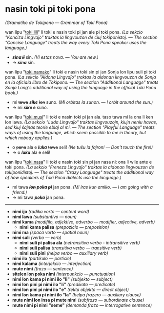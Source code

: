 # nasin toki pi toki pona
*(Gramatiko de Tokipono — Grammar of Toki Pona)*

wan lipu "[toki lili](toki-lili)" li toki e nasin toki pi jan ale pi toki pona.
*(La sekcio "Konciza Lingvaĵo" traktas la lingvouzon de ĉiuj tokiponistoj. — The section "Concise Language" treats the way every Toki Pona speaker uses the language.)*

* ***sina ~~li~~*** sin. *(Vi estas nova. — You are new.)*
 * → ***sina*** sin.

wan lipu "[toki namako](toki-namako)" li toki e nasin toki sin pi jan Sonja lon lipu suli pi toki pona.
*(La sekcio "Aldona Lingvaĵo" traktas la aldonan lingvouzon de Sonja en la oficiala libro de Tokipono. — The section "Additional Language" treats Sonja Lang's additional way of using the language in the official Toki Pona book.)*

* mi ~~tawa~~ ***sike*** ~~lon~~ suno. *(Mi orbitas la sunon. — I orbit around the sun.)*
 * → mi ***sike e*** suno.

wan lipu "[toki musi](toki-musi)" li toki e nasin toki pi jan ala. taso tawa mi la ona li ken lon lawa.
*(La sekcio "Luda Lingvaĵo" traktas lingvouzojn, kiujn neniu havas, sed kiuj ŝajnas teorie eblaj al mi. — The section "Playful Language" treats ways of using the language, which seem possible to me in theory, but which nobody applies.)*

* o ~~pana~~ ala e ***luka*** ~~tawa~~ seli! *(Ne tuŝu la fajron! — Don't touch the fire!)*
 * → o ***luka*** ala e seli!
 
wan lipu "[toki nasa](toki-nasa)" li toki e nasin toki sin pi jan nasa ni: ona li wile ante e toki pona.
*(La sekcio "Freneza Lingvaĵo" traktas la aldonan lingvouzon de tokiponidistoj. — The section "Crazy Language" treats the additional way of how speakers of Toki Pona dialects use the language.)*

* mi tawa ***~~lon~~ poka ~~pi~~*** jan pona. *(Mi iras kun amiko. — I am going with a friend.)*
 * → mi tawa ***poka*** jan pona.

---

* **nimi ijo** *(radika vorto — content word)*
 * **nimi lawa** *(substantivo — noun)*
 * **nimi kama** *(modifilo, adjektivo, adverbo — modifier, adjective, adverb)*
    * **nimi kama palisa** *(prepozicio — preposition)*
 * **nimi ma** *(spaca vorto — spatial noun)*
 * **nimi suli** *(verbo — verb)*
    * **nimi suli pi palisa ala** *(netransitiva verbo - intransitive verb)*
    * **nimi suli palisa** *(transitiva verbo — transitive verb)*
    * **nimi suli pini** *(helpa verbo — auxiliary verb)*
* **nimi ilo** *(partikulo — particle)*
 * **nimi kalama** *(interjekcio — interjection)*
* **mute nimi** *(frazo — sentence)*
 * **sitelen lon poka nimi** *(interpunkcio — punctuation)*
 * **nimi lon kama pi nimi ilo "li"** *(subjekto — subject)*
 * **nimi lon pini pi nimi ilo "li"** *(predikato — predicate)*
 * **nimi lon pini pi nimi ilo "e"** *(rekta objekto — direct object)*
 * **nimi lon kama pi nimi ilo "la"** *(helpa frazero — auxiliary clause)*
 * **mute nimi lon insa pi mute nimi** *(subfrazo — subordinate clause)*
 * **mute nimi pi nimi "seme"** *(demanda frazo — interrogative sentence)*
